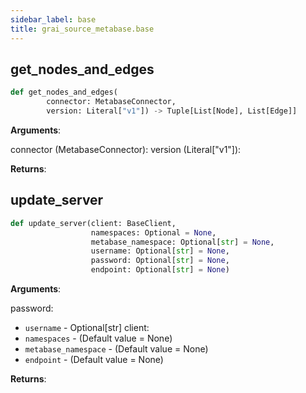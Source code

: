 ```yaml
---
sidebar_label: base
title: grai_source_metabase.base
---
```


## get\_nodes\_and\_edges

```python
def get_nodes_and_edges(
        connector: MetabaseConnector,
        version: Literal["v1"]) -> Tuple[List[Node], List[Edge]]
```

**Arguments**:

  connector (MetabaseConnector):
  version (Literal[&quot;v1&quot;]):


**Returns**:



## update\_server

```python
def update_server(client: BaseClient,
                  namespaces: Optional = None,
                  metabase_namespace: Optional[str] = None,
                  username: Optional[str] = None,
                  password: Optional[str] = None,
                  endpoint: Optional[str] = None)
```

**Arguments**:

  password:
- `username` - Optional[str]
  client:
- `namespaces` - (Default value = None)
- `metabase_namespace` - (Default value = None)
- `endpoint` - (Default value = None)


**Returns**:
